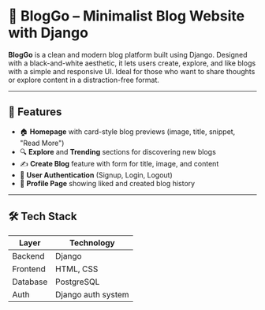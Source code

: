# 📝 BlogGo – Minimalist Blog Website with Django

**BlogGo** is a clean and modern blog platform built using Django. Designed with a black-and-white aesthetic, it lets users create, explore, and like blogs with a simple and responsive UI. Ideal for those who want to share thoughts or explore content in a distraction-free format.

---

## 🚀 Features

- 🏠 **Homepage** with card-style blog previews (image, title, snippet, "Read More")
- 🔍 **Explore** and **Trending** sections for discovering new blogs
- ✍️ **Create Blog** feature with form for title, image, and content
- 🔐 **User Authentication** (Signup, Login, Logout)
- 📄 **Profile Page** showing liked and created blog history

---

## 🛠️ Tech Stack

| Layer      | Technology         |
|------------|--------------------|
| Backend    | Django             |
| Frontend   | HTML, CSS          |
| Database   |PostgreSQL          |
| Auth       | Django auth system |



